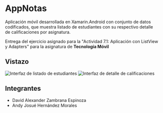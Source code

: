 # AppNotas
Aplicación móvil desarrollada en Xamarin.Android con conjunto de datos codificados, que muestra listado de estudiantes con su respectivo detalle de calificaciones por asignatura.

Entrega del ejercicio asignado para la "Actividad 7.1: Aplicación con ListView y Adapters" para la asignatura de **Tecnología Móvil**

## Vistazo
![Interfaz de listado de estudiantes](https://i.ibb.co/Yh2Kz6S/App-Notas-Screenshot1.jpg) ![Interfaz de detalle de calificaciones](https://i.ibb.co/HNttcSv/App-Notas-Screenshot2.jpg)

## Integrantes

- David Alexander Zambrana Espinoza
- Andy Josué Hernández Morales
